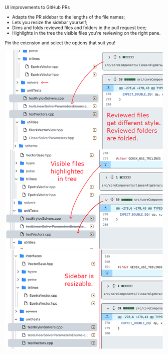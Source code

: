 UI improvements to GitHub PRs
- Adapts the PR sidebar to the lengths of the file names;
- Lets you resize the sidebar yourself;
- Dims and folds reviewed files and folders in the pull request tree;
- Highlights in the tree the visible files you're reviewing on the right pane.

Pin the extension and select the options that suit you!

![](doc/reviewed_files_and_folders-640x400.png "Strike through reviewed files. Fold reviewed folders!")
![](doc/visible_files_highlighted_in_tree-640x400.png "Visible files in the right pane are highlighted in the tree.")
![](doc/sidebar_is_resizable-640x400.png "Sidebar can be resized (manually or automatically).")
